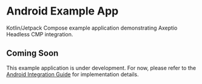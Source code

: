 # Android Example App

Kotlin/Jetpack Compose example application demonstrating Axeptio Headless CMP integration.

## Coming Soon

This example application is under development. For now, please refer to the [Android Integration Guide](../../docs/platform-guides/android-kotlin.md) for implementation details.